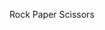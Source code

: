 <!DOCTYPE html>
<html lang="en">
  <head>
    <meta charset="UTF-8" />
    <meta http-equiv="X-UA-Compatible" content="IE=edge" />
    <meta name="viewport" content="width=device-width, initial-scale=1.0" />
    <title>RPS</title>
  </head>
  <body>
    <p>Rock Paper Scissors</p>
    <button
      onclick=" 
           const   ran = Math.random();



          let computerMove = '' ;
              if (ran >= 0  &&  ran < 1/3 ) {
                computerMove = ' rock' ;
              
              } else if ( ran >= 1/3  &&  ran < 2/3 ) {
                
                computerMove = ' paper' ;
              } else if (ran >= 2/3  &&  ran < 3/3 ) {
              
                computerMove = ' scissors' ;
              }
            

            let result = '' ;

              if ( computerMove === 'rock' ) {
                result = 'Tie.';
              } else if ( computerMove === 'paper') {
                result = 'You lose.';
              } else if (computerMove === 'scissors' ) {
                result = 'You win.';
              }


              alert( ` You picked rock . Computer picked ${computerMove} ${result} `);
              "
    >
      Rock
    </button>
    <button
      onclick="
    const ran = Math.random();



            let computerMove = '' ;
                  if (ran >= 0  &&  ran < 1/3 ) {
                    computerMove = ' rock' ;
                  
                  } else if ( ran >= 1/3  &&  ran < 2/3 ) {
                    
                    computerMove = ' paper' ;
                  } else if (ran >= 2/3  &&  ran < 3/3 ) {
                  
                    computerMove = ' scissors' ;
                  }
                

              let result = '' ;

                  if ( computerMove === 'paper' ) {
                    result = 'You lose ';
                  } else if ( computerMove === 'paper') {
                    result = 'Tie';
                  } else if (computerMove === 'scissors' ) {
                    result = 'You win.';
      }


    alert( ` You picked paper . Computer picked ${computerMove} ${result} `);
    "
    >
      Paper
    </button>

    <button
      onclick="
              const ran = Math.random();



          let computerMove = '' ;
              if (ran >= 0  &&  ran < 1/3 ) {
                computerMove = ' rock' ;
              
              } else if ( ran >= 1/3  &&  ran < 2/3 ) {
                
                computerMove = ' paper' ;
              } else if (ran >= 2/3  &&  ran < 3/3 ) {
              
                computerMove = ' scissors' ;
              }
            

            let result = '' ;

              if ( computerMove === 'scissors' ) {
                result = 'You win ';
              } else if ( computerMove === 'paper') {
                result = 'You lose';
              } else if (computerMove === 'scissors' ) {
                result = 'Tie';
              }


              alert( ` You picked scissors . Computer picked ${computerMove} ${result} `);
              "
    >
      Scissors
    </button>

    <script></script>
  </body>
</html>

